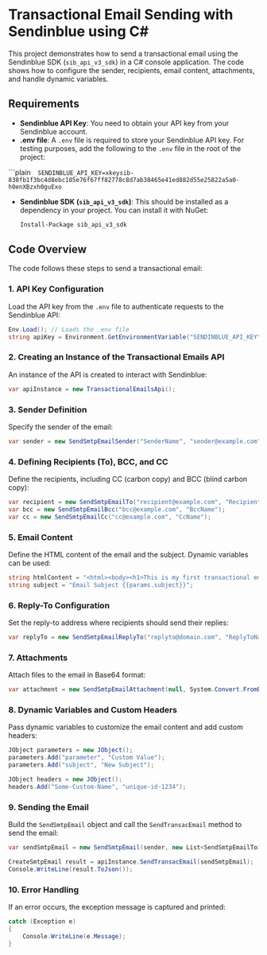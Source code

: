 ﻿# Transactional Email Sending with Sendinblue using C#

This project demonstrates how to send a transactional email using the Sendinblue SDK (`sib_api_v3_sdk`) in a C# console application. The code shows how to configure the sender, recipients, email content, attachments, and handle dynamic variables.

## Requirements

- **Sendinblue API Key**: You need to obtain your API key from your Sendinblue account.
- **.env file**: A `.env` file is required to store your Sendinblue API key. For testing purposes, add the following to the `.env` file in the root of the project:

 ```plain` 
  SENDINBLUE_API_KEY=xkeysib-838fb1f3bc4d8ebc185e76f67ff82778c8d7ab38465e41ed882d55e25822a5a0-h0enXBzxh0guExo` 
- **Sendinblue SDK (`sib_api_v3_sdk`)**: This should be installed as a dependency in your project. You can install it with NuGet:
  ```bash
  Install-Package sib_api_v3_sdk
  ```

## Code Overview

The code follows these steps to send a transactional email:

### 1. **API Key Configuration**

Load the API key from the `.env` file to authenticate requests to the Sendinblue API:
```csharp
Env.Load(); // Loads the .env file
string apiKey = Environment.GetEnvironmentVariable("SENDINBLUE_API_KEY");
```

### 2. **Creating an Instance of the Transactional Emails API**

An instance of the API is created to interact with Sendinblue:
```csharp
var apiInstance = new TransactionalEmailsApi();
```

### 3. **Sender Definition**

Specify the sender of the email:
```csharp
var sender = new SendSmtpEmailSender("SenderName", "sender@example.com");
```

### 4. **Defining Recipients (To), BCC, and CC**

Define the recipients, including CC (carbon copy) and BCC (blind carbon copy):
```csharp
var recipient = new SendSmtpEmailTo("recipient@example.com", "RecipientName");
var bcc = new SendSmtpEmailBcc("bcc@example.com", "BccName");
var cc = new SendSmtpEmailCc("cc@example.com", "CcName");
```

### 5. **Email Content**

Define the HTML content of the email and the subject. Dynamic variables can be used:
```csharp
string htmlContent = "<html><body><h1>This is my first transactional email {{params.parameter}}</h1></body></html>";
string subject = "Email Subject {{params.subject}}";
```

### 6. **Reply-To Configuration**

Set the reply-to address where recipients should send their replies:
```csharp
var replyTo = new SendSmtpEmailReplyTo("replyto@domain.com", "ReplyToName");
```

### 7. **Attachments**

Attach files to the email in Base64 format:
```csharp
var attachment = new SendSmtpEmailAttachment(null, System.Convert.FromBase64String("aGVsbG8gdGhpcyBpcyB0ZXN0"), "test.txt");
```

### 8. **Dynamic Variables and Custom Headers**

Pass dynamic variables to customize the email content and add custom headers:
```csharp
JObject parameters = new JObject();
parameters.Add("parameter", "Custom Value");
parameters.Add("subject", "New Subject");

JObject headers = new JObject();
headers.Add("Some-Custom-Name", "unique-id-1234");
```

### 9. **Sending the Email**

Build the `SendSmtpEmail` object and call the `SendTransacEmail` method to send the email:
```csharp
var sendSmtpEmail = new SendSmtpEmail(sender, new List<SendSmtpEmailTo> { recipient }, new List<SendSmtpEmailBcc> { bcc }, new List<SendSmtpEmailCc> { cc }, htmlContent, null, subject, replyTo, new List<SendSmtpEmailAttachment> { attachment }, headers, null, parameters, null, new List<string> { "mytag" });

CreateSmtpEmail result = apiInstance.SendTransacEmail(sendSmtpEmail);
Console.WriteLine(result.ToJson());
```

### 10. **Error Handling**

If an error occurs, the exception message is captured and printed:
```csharp
catch (Exception e)
{
    Console.WriteLine(e.Message);
}
```
